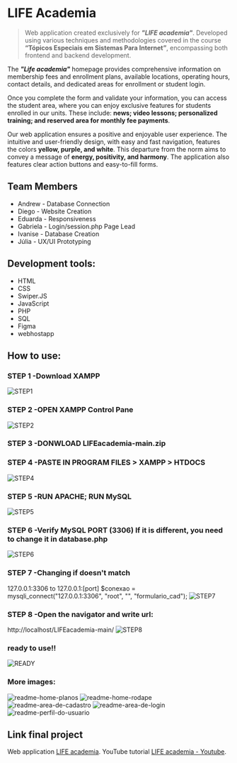# LIFE Academia

> Web application created exclusively for _**"LIFE academia"**_. Developed using various techniques and methodologies covered in the course **“Tópicos Especiais em Sistemas Para Internet”**, encompassing both frontend and backend development.

The _**"Life academia"**_ homepage provides comprehensive information on membership fees and enrollment plans, available locations, operating hours, contact details, and dedicated areas for enrollment or student login.

Once you complete the form and validate your information, you can access the student area, where you can enjoy exclusive features for students enrolled in our units. These include: **news; video lessons; personalized training; and reserved area for monthly fee payments**.

Our web application ensures a positive and enjoyable user experience. The intuitive and user-friendly design, with easy and fast navigation, features the colors **yellow, purple, and white**. This departure from the norm aims to convey a message of **energy, positivity, and harmony**. The application also features clear action buttons and easy-to-fill forms.

## Team Members
* Andrew - Database Connection
* Diego - Website Creation
* Eduarda - Responsiveness
* Gabriela - Login/session.php Page Lead
* Ivanise - Database Creation
* Júlia - UX/UI Prototyping

## Development tools:
* HTML
* CSS
* Swiper.JS
* JavaScript
* PHP
* SQL
* Figma
* webhostapp

## How to use:

### STEP 1 -Download XAMPP
![STEP1](https://github.com/diegogomes28/LIFEacademia/assets/130615428/c2d972bc-fa46-4f4b-87ee-ec64b42db028)

### STEP 2 -OPEN XAMPP Control Pane
![STEP2](https://github.com/diegogomes28/LIFEacademia/assets/130615428/c840cc4b-c45d-44d5-b139-f7506b1e4996)

### STEP 3 -DONWLOAD LIFEacademia-main.zip

### STEP 4 -PASTE IN PROGRAM FILES > XAMPP > HTDOCS
![STEP4](https://github.com/diegogomes28/LIFEacademia/assets/130615428/476ba800-df5c-43f5-8614-132287b96cf5)

### STEP 5 -RUN APACHE; RUN MySQL
![STEP5](https://github.com/diegogomes28/LIFEacademia/assets/130615428/96bbdac9-ff21-45a1-8f32-da5e69d26fd1)

### STEP 6 -Verify MySQL PORT (3306) If it is different, you need to change it in database.php 
![STEP6](https://github.com/diegogomes28/LIFEacademia/assets/130615428/557b5864-aa84-458b-b33a-c4268fd83f63)

### STEP 7 -Changing if doesn't match 
 127.0.0.1:3306 to 127.0.0.1:[port]
$conexao = mysqli_connect("127.0.0.1:3306", "root", "", "formulario_cad");
![STEP7](https://github.com/diegogomes28/LIFEacademia/assets/130615428/b373f707-7b96-4e77-9986-9a6b8f714a03)

### STEP 8 -Open the navigator and write url:
http://localhost/LIFEacademia-main/
![STEP8](https://github.com/diegogomes28/LIFEacademia/assets/130615428/b4a11a4a-6082-4fb3-b441-3b3023f3d9d7)

### ready to use!!
![READY](https://github.com/diegogomes28/LIFEacademia/assets/130615428/5a795968-fec3-4b89-889c-cda4e58c83c4)

### More images:
![readme-home-planos](https://github.com/diegogomes28/LIFEacademia/assets/130615428/42d4f039-54aa-482c-a73f-9130e892bf02)
![readme-home-rodape](https://github.com/diegogomes28/LIFEacademia/assets/130615428/8d5dd198-3e97-4c8f-8a29-a6e2c935af8e)
![readme-area-de-cadastro](https://github.com/diegogomes28/LIFEacademia/assets/130615428/04245148-f9b7-411f-8db1-a8ac8de7e2ac)
![readme-area-de-login](https://github.com/diegogomes28/LIFEacademia/assets/130615428/c2523e81-da07-41bf-971b-ed3308bd3eba)
![readme-perfil-do-usuario](https://github.com/diegogomes28/LIFEacademia/assets/130615428/5e5766b7-3592-4c6e-be84-a265b608d87e)

## Link final project

Web application [LIFE academia](https://lifeaacademiajp.000webhostapp.com/).
YouTube tutorial [LIFE academia - Youtube](https://www.youtube.com/watch?v=RdzVnpW3pEo).
